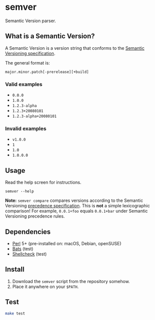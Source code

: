 # semver

Semantic Version parser.

## What is a Semantic Version?

A Semantic Version is a version string that conforms to the [Semantic Versioning specification](https://semver.org/).

The general format is:

    major.minor.patch[-prerelease][+build]

### Valid examples

- `0.0.0`
- `1.0.0`
- `1.2.3-alpha`
- `1.2.3+20080101`
- `1.2.3-alpha+20080101`

### Invalid examples

- `v1.0.0`
- `1`
- `1.0`
- `1.0.0.0`

## Usage

Read the help screen for instructions.

```
semver --help
```

**Note:** `semver compare` compares versions according to the Semantic Versioning [precedence specification](https://semver.org/#spec-item-11). This is **not** a simple lexicographic comparison! For example, `0.0.1+foo` equals `0.0.1+bar` under Semantic Versioning precedence rules.

## Dependencies

- [Perl](http://www.perl.org) 5+ (pre-installed on: macOS, Debian, openSUSE)
- [Bats](https://github.com/bats-core/bats-core) (test)
- [Shellcheck](https://github.com/koalaman/shellcheck) (test)

## Install

1. Download the `semver` script from the repository somehow.
2. Place it anywhere on your `$PATH`.

## Test

```bash
make test
```


